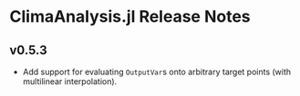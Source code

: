 ClimaAnalysis.jl Release Notes
===============================

v0.5.3
------

- Add support for evaluating `OutputVar`s onto arbitrary target points (with
  multilinear interpolation).
